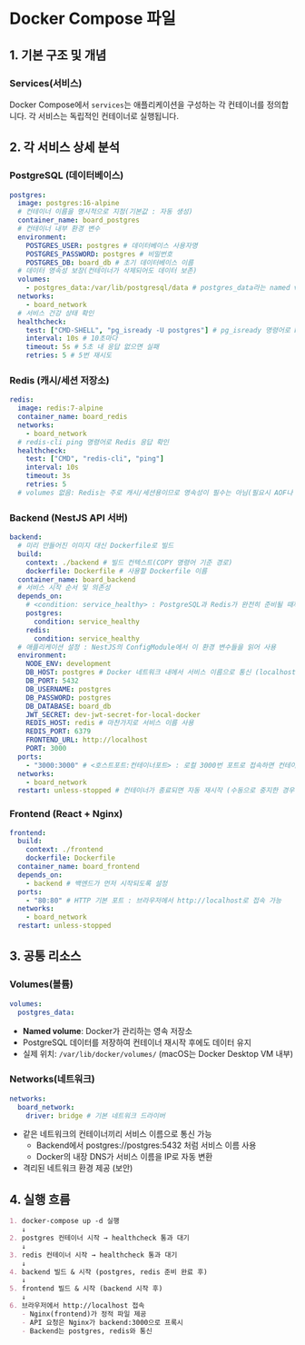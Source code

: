 # Docker Compose 파일

## 1. 기본 구조 및 개념

### Services(서비스)
Docker Compose에서 `services`는 애플리케이션을 구성하는 각 컨테이너를 정의합니다. 각 서비스는 독립적인 컨테이너로 실행됩니다.

## 2. 각 서비스 상세 분석

### PostgreSQL (데이터베이스)
```yaml
postgres:
  image: postgres:16-alpine
  # 컨테이너 이름을 명시적으로 지정(기본값 : 자동 생성)
  container_name: board_postgres
  # 컨테이너 내부 환경 변수
  environment:
    POSTGRES_USER: postgres # 데이터베이스 사용자명
    POSTGRES_PASSWORD: postgres # 비밀번호
    POSTGRES_DB: board_db # 초기 데이터베이스 이름
  # 데이터 영속성 보장(컨테이너가 삭제되어도 데이터 보존)
  volumes:
    - postgres_data:/var/lib/postgresql/data # postgres_data라는 named volume을 컨테이너의 /var/lib/postgresql/data에 마운트
  networks:
    - board_network
  # 서비스 건강 상태 확인
  healthcheck:
    test: ["CMD-SHELL", "pg_isready -U postgres"] # pg_isready 명령어로 PostgreSQL이 준비됐는지 확인
    interval: 10s # 10초마다
    timeout: 5s # 5초 내 응답 없으면 실패
    retries: 5 # 5번 재시도
```

### Redis (캐시/세션 저장소)
```yaml
redis:
  image: redis:7-alpine
  container_name: board_redis
  networks:
    - board_network
  # redis-cli ping 명령어로 Redis 응답 확인
  healthcheck:
    test: ["CMD", "redis-cli", "ping"]
    interval: 10s
    timeout: 3s
    retries: 5
  # volumes 없음: Redis는 주로 캐시/세션용이므로 영속성이 필수는 아님(필요시 AOF나 RDB 설정으로 데이터 보존 가능)
```

### Backend (NestJS API 서버)
```yaml
backend:
  # 미리 만들어진 이미지 대신 Dockerfile로 빌드
  build:
    context: ./backend # 빌드 컨텍스트(COPY 명령어 기준 경로)
    dockerfile: Dockerfile # 사용할 Dockerfile 이름
  container_name: board_backend
  # 서비스 시작 순서 및 의존성
  depends_on:
    # <condition: service_healthy> : PostgreSQL과 Redis가 완전히 준비될 때까지 대기
    postgres:
      condition: service_healthy
    redis:
      condition: service_healthy
  # 애플리케이션 설정 : NestJS의 ConfigModule에서 이 환경 변수들을 읽어 사용
  environment:
    NODE_ENV: development
    DB_HOST: postgres # Docker 네트워크 내에서 서비스 이름으로 통신 (localhost 아님!)
    DB_PORT: 5432 
    DB_USERNAME: postgres
    DB_PASSWORD: postgres
    DB_DATABASE: board_db
    JWT_SECRET: dev-jwt-secret-for-local-docker
    REDIS_HOST: redis # 마찬가지로 서비스 이름 사용
    REDIS_PORT: 6379
    FRONTEND_URL: http://localhost
    PORT: 3000
  ports:
    - "3000:3000" # <호스트포트:컨테이너포트> : 로컬 3000번 포트로 접속하면 컨테이너 3000번으로 연결
  networks:
    - board_network
  restart: unless-stopped # 컨테이너가 종료되면 자동 재시작 (수동으로 중지한 경우 제외)
```

### Frontend (React + Nginx)
```yaml
frontend:
  build:
    context: ./frontend
    dockerfile: Dockerfile
  container_name: board_frontend
  depends_on:
    - backend # 백엔드가 먼저 시작되도록 설정
  ports:
    - "80:80" # HTTP 기본 포트 : 브라우저에서 http://localhost로 접속 가능
  networks:
    - board_network
  restart: unless-stopped
```

## 3. 공통 리소스

### Volumes(볼륨)
```yaml
volumes:
  postgres_data:
```

- **Named volume**: Docker가 관리하는 영속 저장소
- PostgreSQL 데이터를 저장하여 컨테이너 재시작 후에도 데이터 유지
- 실제 위치: `/var/lib/docker/volumes/` (macOS는 Docker Desktop VM 내부)

### Networks(네트워크)
```yaml
networks:
  board_network:
    driver: bridge # 기본 네트워크 드라이버
```

- 같은 네트워크의 컨테이너끼리 서비스 이름으로 통신 가능
  - Backend에서 postgres://postgres:5432 처럼 서비스 이름 사용
  - Docker의 내장 DNS가 서비스 이름을 IP로 자동 변환
- 격리된 네트워크 환경 제공 (보안)

## 4. 실행 흐름
```markdown
1. docker-compose up -d 실행
   ↓
2. postgres 컨테이너 시작 → healthcheck 통과 대기
   ↓
3. redis 컨테이너 시작 → healthcheck 통과 대기
   ↓
4. backend 빌드 & 시작 (postgres, redis 준비 완료 후)
   ↓
5. frontend 빌드 & 시작 (backend 시작 후)
   ↓
6. 브라우저에서 http://localhost 접속
   - Nginx(frontend)가 정적 파일 제공
   - API 요청은 Nginx가 backend:3000으로 프록시
   - Backend는 postgres, redis와 통신
```
